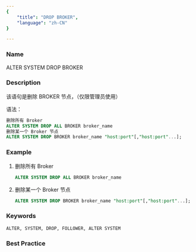 ```yaml
---
{
    "title": "DROP BROKER",
    "language": "zh-CN"
}

---
```


<!--
Licensed to the Apache Software Foundation (ASF) under one
or more contributor license agreements.  See the NOTICE file
distributed with this work for additional information
regarding copyright ownership.  The ASF licenses this file
to you under the Apache License, Version 2.0 (the
"License"); you may not use this file except in compliance
with the License.  You may obtain a copy of the License at

  http://www.apache.org/licenses/LICENSE-2.0

Unless required by applicable law or agreed to in writing,
software distributed under the License is distributed on an
"AS IS" BASIS, WITHOUT WARRANTIES OR CONDITIONS OF ANY
KIND, either express or implied.  See the License for the
specific language governing permissions and limitations
under the License.
-->


### Name

ALTER SYSTEM DROP BROKER

### Description

该语句是删除 BROKER 节点，（仅限管理员使用）

语法：

```sql
删除所有 Broker
ALTER SYSTEM DROP ALL BROKER broker_name
删除某一个 Broker 节点
ALTER SYSTEM DROP BROKER broker_name "host:port"[,"host:port"...];
```

### Example

1. 删除所有 Broker

   ```sql
   ALTER SYSTEM DROP ALL BROKER broker_name
   ```

2. 删除某一个 Broker 节点

   ```sql
   ALTER SYSTEM DROP BROKER broker_name "host:port"[,"host:port"...];
   ```

### Keywords

    ALTER, SYSTEM, DROP, FOLLOWER, ALTER SYSTEM

### Best Practice

